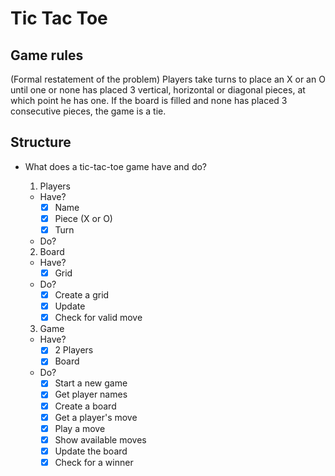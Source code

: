 # Tic Tac Toe

## Game rules

  (Formal restatement of the problem) Players take turns to place an X or an O until one or none has placed 3 vertical, horizontal or diagonal pieces, at which point he has one. If the board is filled and none has placed 3 consecutive pieces, the game is a tie.
## Structure

- What does a tic-tac-toe game have and do?

  1. Players
    - Have?
      - [x] Name
      - [x] Piece (X or O)
      - [x] Turn
    - Do?
  2. Board
    - Have?
      - [x] Grid
    - Do?
      - [x] Create a grid
      - [x] Update
      - [x] Check for valid move
  3. Game
    - Have?
      - [x] 2 Players
      - [x] Board
    - Do?
      - [x] Start a new game
      - [x] Get player names
      - [x] Create a board
      - [x] Get a player's move
      - [x] Play a move
      - [x] Show available moves
      - [x] Update the board
      - [x] Check for a winner